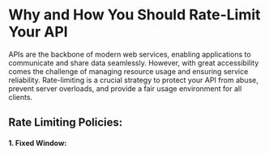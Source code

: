 # Why and How You Should Rate-Limit Your API

APIs are the backbone of modern web services, enabling applications to communicate and share data seamlessly. However, with great accessibility comes the challenge of managing resource usage and ensuring service reliability. Rate-limiting is a crucial strategy to protect your API from abuse, prevent server overloads, and provide a fair usage environment for all clients.


## Rate Limiting Policies:

#### 1. Fixed Window:
